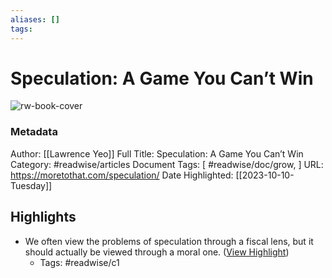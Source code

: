 ```yaml
---
aliases: []
tags:
---
```

# Speculation: A Game You Can’t Win

![rw-book-cover](https://moretothat.com/wp-content/uploads/2021/05/Z02-Featured-Image-FB-1.png)
### Metadata
Author: [[Lawrence Yeo]]
Full Title: Speculation: A Game You Can’t Win
Category: #readwise/articles
Document Tags: [ #readwise/doc/grow, ]
URL: https://moretothat.com/speculation/
Date Highlighted: [[2023-10-10-Tuesday]]

## Highlights
- We often view the problems of speculation through a fiscal lens, but it should actually be viewed through a moral one. ([View Highlight](https://read.readwise.io/read/01gn3cvnyq7zh5k7ba0vsq8fmx))
    - Tags: #readwise/c1 

